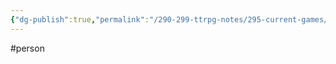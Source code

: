 ```yaml
---
{"dg-publish":true,"permalink":"/290-299-ttrpg-notes/295-current-games/11-weeping-city/wiki/person/ilvrae/"}
---
```



#person 